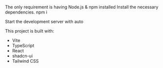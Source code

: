 
The only requirement is having Node.js & npm installed Install the necessary dependencies.
npm i

 Start the development server with auto

This project is built with:

- Vite
- TypeScript
- React
- shadcn-ui
- Tailwind CSS


